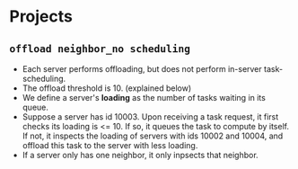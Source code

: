 # Projects
## `offload neighbor_no scheduling`
* Each server performs offloading, but does not perform in-server task-scheduling.
* The offload threshold is 10. (explained below)
* We define a server's **loading** as the number of tasks waiting in its queue.
* Suppose a server has id 10003. Upon receiving a task request, it first checks its loading is <= 10. If so, it queues the task to compute by itself. If not, it inspects the loading of servers with ids 10002 and 10004, and offload this task to the server with less loading. 
* If a server only has one neighbor, it only inpsects that neighbor.

